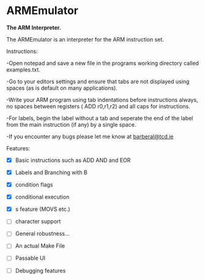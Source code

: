 # ARMEmulator
**The ARM Interpreter.**

The ARMEmulator is an interpreter for the ARM instruction set.

Instructions:

-Open notepad and save a new file in the programs working directory called examples.txt.

-Go to your editors settings and ensure that tabs are not displayed using spaces (as is default on many applications).

-Write your ARM program using tab indentations before instructions always, no spaces between registers ( ADD r0,r1,r2) and all caps for instructions.

-For labels, begin the label without a tab and seperate the end of the label from the main instruction (if any) by a single space.

-If you encounter any bugs please let me know at barberal@tcd.ie


Features: 

 - [X] Basic instructions such as ADD AND and EOR
 
 - [X] Labels and Branching with B

 - [X] condition flags
 
 - [X] conditional execution

 - [X] s feature (MOVS etc.)

 - [ ] character support

 - [ ] General robustness...

 - [ ] An actual Make File

 - [ ] Passable UI

 - [ ] Debugging features
